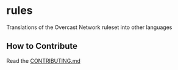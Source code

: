 rules
=======

Translations of the Overcast Network ruleset into other languages

## How to Contribute

Read the [CONTRIBUTING.md](https://github.com/OvercastNetwork/rules/blob/master/CONTRIBUTING.md)
